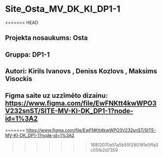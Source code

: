 # Site_Osta_MV_DK_KI_DP1-1
<<<<<<< HEAD
## Projekta nosaukums: Osta
## Gruppa: DP1-1
## Autori: Kirils Ivanovs , Deniss Kozlovs , Maksims Visockis
## Figma saite uz uzzīmēto dizainu: https://www.figma.com/file/EwFNKtt4kwWPO3V232snST/SITE-MV-KI-DK_DP1-1?node-id=1%3A2
=======
https://www.figma.com/file/EwFNKtt4kwWPO3V232snST/SITE-MV-KI-DK_DP1-1?node-id=1%3A2
>>>>>>> 16812070e51a5b55f290191e0ffa0c05fe2d7359
